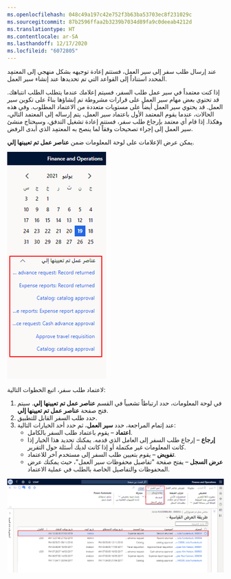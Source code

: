 ```yaml
---
ms.openlocfilehash: 048c49a197c42e752f3b63ba53703ec8f231029c
ms.sourcegitcommit: 87b2596ffaa2b3239b7034d89fa9c0deeab4212d
ms.translationtype: HT
ms.contentlocale: ar-SA
ms.lasthandoff: 12/17/2020
ms.locfileid: "6072805"
---
```

عند إرسال طلب سفر إلى سير العمل، فستتم إعادة توجيهه بشكل منهجي إلى المعتمِد المحدد استناداً إلى القواعد التي تم تحديدها عند إنشاء سير العمل.

إذا كنت معتمداً في سير عمل طلب السفر، فسيتم إعلامك عندما يتطلب الطلب انتباهك. قد تحتوي بعض مهام سير العمل على قرارات مشروطة تم إنشاؤها بناءً على تكوين سير العمل. قد يحتوي سير العمل أيضاً على مستويات متعددة من الاعتماد المطلوب. وفي هذه الحالات، عندما يقوم المعتمد الأول باعتماد سير العمل، يتم إرساله إلى المعتمد التالي، وهكذا. إذا قام أي معتمد بإرجاع طلب سفر، فستتم إعادة تشغيل التدفق، وسيحتاج منشئ سير العمل إلى إجراء تصحيحات وفقاً لما ينصح به المعتمِد الذي أبدى الرفض. 

يمكن عرض الإعلامات على لوحة المعلومات ضمن **عناصر عمل تم تعيينها إلي**. 

![لقطة شاشة لقسم "عناصر عمل تم تعيينها إلي" في لوحة المعلومات.](../media/work-items-assigned-to-me-ss.png)
 
لاعتماد طلب سفر، اتبع الخطوات التالية:

1.  في لوحة المعلومات، حدد ارتباطاً تشعبياً في القسم **عناصر عمل تم تعيينها إلي**. سيتم فتح صفحة **عناصر عمل تم تعيينها إلي**.
2.  حدد طلب السفر القابل للتطبيق.
3.  عند إتمام المراجعة، حدد **سير العمل**، ثم حدد أحد الخيارات التالية:
    - **اعتماد** – يقوم باعتماد طلب السفر بالكامل. 
    - **إرجاع** – إرجاع طلب السفر إلى العامل الذي قدمه. يمكنك تحديد هذا الخيار إذا كانت المعلومات غير مكتملة أو إذا كانت لديك أسئلة حول التقرير.
    - **تفويض** – يقوم بتعيين طلب السفر إلى مستخدم آخر للاعتماد. 
    - **عرض السجل** – يفتح صفحة "تفاصيل محفوظات سير العمل"، حيث يمكنك عرض المحفوظات والتفاصيل الخاصة بالطلب في عملية الاعتماد.

[![لقطة شاشة لعملية كيفية اعتماد طلب سفر.](../media/approve-travel-requisition-ss.png)](../media/approve-travel-requisition-ss.png#lightbox)
 

